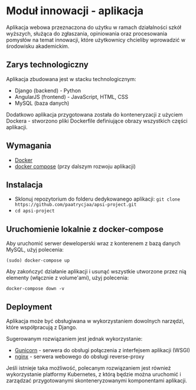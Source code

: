 # Moduł innowacji - aplikacja
Aplikacja webowa przeznaczona do użytku w ramach działalności szkół wyższych, służąca do zgłaszania, opiniowania oraz procesowania pomysłów na temat innowacji, które użytkownicy chcieliby wprowadzić w środowisku akademickim.

## Zarys technologiczny
Aplikacja zbudowana jest w stacku technologicznym:
 - Django (backend) - Python
 - AngularJS (frontend) - JavaScript, HTML, CSS
 - MySQL (baza danych)

Dodatkowo aplikacja przygotowana została do konteneryzacji z użyciem Dockera - stworzono pliki Dockerfile definiujące obrazy wszystkich części aplikacji.

## Wymagania
* [Docker](https://docs.docker.com/get-docker/)
* [docker compose](https://docs.docker.com/compose/) (przy dalszym rozwoju aplikacji)

## Instalacja
* Sklonuj repozytorium do folderu dedykowanego aplikacji:
`git clone https://github.com/paatrycjaa/apsi-project.git`
* `cd apsi-project`

## Uruchomienie lokalnie z docker-compose
Aby uruchomić serwer deweloperski wraz z konterenem z bazą danych MySQL, użyj polecenia:
```
(sudo) docker-compose up
```
Aby zakończyć działanie aplikacji i usunąć wszystkie utworzone przez nią elementy (włącznie z volume'ami), użyj polecenia:
```
docker-compose down -v
```

## Deployment
Aplikacja może być obsługiwana w wykorzystaniem dowolnych narzędzi, które współpracują z Django.

Sugerowanym rozwiązaniem jest jednak wykorzystanie:
 - [Gunicorn](https://gunicorn.org/) - serwera do obsługi połączenia z interfejsem aplikacji (WSGI)
 - [nginx](https://www.nginx.com/) - serwera webowego do obsługi reverse-proxy

Jeśli istnieje taka możliwość, polecanym rozwiązaniem jest również wykorzystanie platformy Kubernetes, z którą będzie można uruchomić i zarządzać przygotowanymi skonteneryzowanymi komponentami aplikacji.

